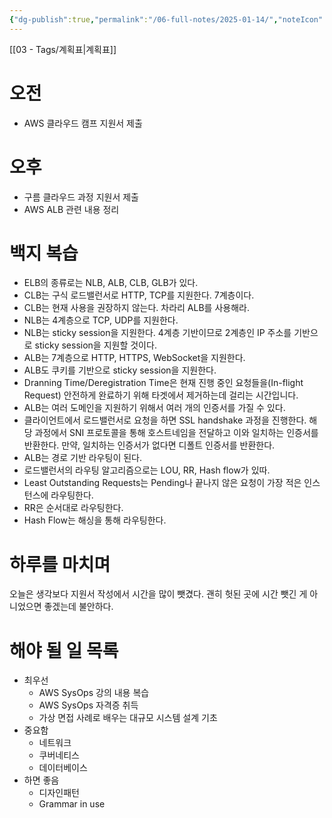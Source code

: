 ```yaml
---
{"dg-publish":true,"permalink":"/06-full-notes/2025-01-14/","noteIcon":""}
---
```


[[03 - Tags/계획표\|계획표]]
# 오전
- AWS 클라우드 캠프 지원서 제출
# 오후
- 구름 클라우드 과정 지원서 제출
- AWS ALB 관련 내용 정리
# 백지 복습
- ELB의 종류로는 NLB, ALB, CLB, GLB가 있다.
- CLB는 구식 로드밸런서로 HTTP, TCP를 지원한다. 7계층이다.
- CLB는 현재 사용을 권장하지 않는다. 차라리 ALB를 사용해라.
- NLB는 4계층으로 TCP, UDP를 지원한다.
- NLB는 sticky session을 지원한다. 4계층 기반이므로 2계층인 IP 주소를 기반으로 sticky session을 지원할 것이다.
- ALB는 7계층으로 HTTP, HTTPS, WebSocket을 지원한다.
- ALB도 쿠키를 기반으로 sticky session을 지원한다.
- Dranning Time/Deregistration Time은 현재 진행 중인 요청들을(In-flight Request) 안전하게 완료하기 위해 타겟에서 제거하는데 걸리는 시간입니다.
- ALB는 여러 도메인을 지원하기 위해서 여러 개의 인증서를 가질 수 있다.
- 클라이언트에서 로드밸런서로 요청을 하면 SSL handshake 과정을 진행한다. 해당 과정에서 SNI 프로토콜을 통해 호스트네임을 전달하고 이와 일치하는 인증서를 반환한다. 만약, 일치하는 인증서가 없다면 디폴트 인증서를 반환한다.
- ALB는 경로 기반 라우팅이 된다.
- 로드밸런서의 라우팅 알고리즘으로는 LOU, RR, Hash flow가 있따.
- Least Outstanding Requests는 Pending나 끝나지 않은 요청이 가장 적은 인스턴스에 라우팅한다.
- RR은 순서대로 라우팅한다.
- Hash Flow는 해싱을 통해 라우팅한다.
# 하루를 마치며
오늘은 생각보다 지원서 작성에서 시간을 많이 뺏겼다. 괜히 헛된 곳에 시간 뺏긴 게 아니었으면 좋겠는데 불안하다.
# 해야 될 일 목록
- 최우선
	- AWS SysOps 강의 내용 복습
	- AWS SysOps 자격증 취득
	- 가상 면접 사례로 배우는 대규모 시스템 설계 기초
- 중요함
	- 네트워크
	- 쿠버네티스
	- 데이터베이스
- 하면 좋음
	- 디자인패턴
	- Grammar in use